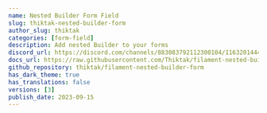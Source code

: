 ```yaml
---
name: Nested Builder Form Field
slug: thiktak-nested-builder-form
author_slug: thiktak
categories: [form-field]
description: Add nested Builder to your forms
discord_url: https://discord.com/channels/883083792112300104/1163201444795666474
docs_url: https://raw.githubusercontent.com/Thiktak/filament-nested-builder-form/3.x/README.md
github_repository: thiktak/filament-nested-builder-form
has_dark_theme: true
has_translations: false
versions: [3]
publish_date: 2023-09-15
---
```

